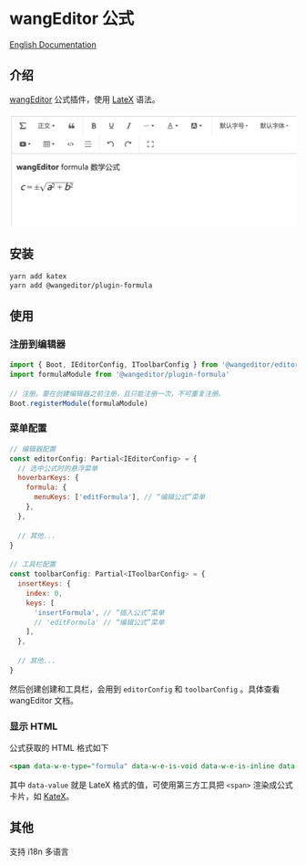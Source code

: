 # wangEditor 公式

[English Documentation](./README-en.md)

## 介绍

[wangEditor](https://www.wangeditor.com/v5/) 公式插件，使用 [LateX](https://baike.baidu.com/item/LaTeX/1212106) 语法。

![](./_img/demo.png)

## 安装

```shell
yarn add katex
yarn add @wangeditor/plugin-formula
```

## 使用

### 注册到编辑器

```js
import { Boot, IEditorConfig, IToolbarConfig } from '@wangeditor/editor'
import formulaModule from '@wangeditor/plugin-formula'

// 注册。要在创建编辑器之前注册，且只能注册一次，不可重复注册。
Boot.registerModule(formulaModule)
```

### 菜单配置

```js
// 编辑器配置
const editorConfig: Partial<IEditorConfig> = {
  // 选中公式时的悬浮菜单
  hoverbarKeys: {
    formula: {
      menuKeys: ['editFormula'], // “编辑公式”菜单
    },
  },

  // 其他...
}

// 工具栏配置
const toolbarConfig: Partial<IToolbarConfig> = {
  insertKeys: {
    index: 0,
    keys: [
      'insertFormula', // “插入公式”菜单
      // 'editFormula' // “编辑公式”菜单
    ],
  },

  // 其他...
}
```

然后创建创建和工具栏，会用到 `editorConfig` 和 `toolbarConfig` 。具体查看 wangEditor 文档。

### 显示 HTML

公式获取的 HTML 格式如下

```html
<span data-w-e-type="formula" data-w-e-is-void data-w-e-is-inline data-value="c = \\pm\\sqrt{a^2 + b^2}"></span>
```

其中 `data-value` 就是 LateX 格式的值，可使用第三方工具把 `<span>` 渲染成公式卡片，如 [KateX](https://katex.org/)。

## 其他

支持 i18n 多语言
